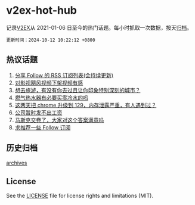 # v2ex-hot-hub

 记录[V2EX](https://www.v2ex.com/)从 2021-01-06 日至今的热门话题。每小时抓取一次数据，按天[归档](archives)。

`更新时间：2024-10-12 10:22:12 +0800`

## 热议话题

1. [分享 Follow 的 RSS 订阅列表(会持续更新)](https://www.v2ex.com/t/1079117)
1. [对影视飓风视频下架视频有感](https://www.v2ex.com/t/1079238)
1. [想去旅游，有没有你去过且让你印象特别深刻的城市？](https://www.v2ex.com/t/1079417)
1. [燃气热水器有必要买零冷水的吗](https://www.v2ex.com/t/1079220)
1. [这两天把 chrome 升级到 129，内存泄露严重，有人遇到过？](https://www.v2ex.com/t/1079138)
1. [公司暂时发不出工资](https://www.v2ex.com/t/1079166)
1. [马斯克交卷了，大家对这个答案满意吗](https://www.v2ex.com/t/1079183)
1. [求推荐一些 Follow 订阅](https://www.v2ex.com/t/1079170)

## 历史归档

[archives](archives)

## License

See the [LICENSE](LICENSE) file for license rights and limitations (MIT).
